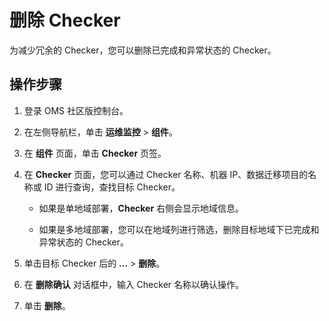 # 删除 Checker

为减少冗余的 Checker，您可以删除已完成和异常状态的 Checker。

## 操作步骤

1. 登录 OMS 社区版控制台。

2. 在左侧导航栏，单击 **运维监控** \> **组件**。

3. 在 **组件** 页面，单击 **Checker** 页签。

4. 在 **Checker** 页面，您可以通过 Checker 名称、机器 IP、数据迁移项目的名称或 ID 进行查询，查找目标 Checker。

   * 如果是单地域部署，**Checker** 右侧会显示地域信息。

   * 如果是多地域部署，您可以在地域列进行筛选，删除目标地域下已完成和异常状态的 Checker。

5. 单击目标 Checker 后的 **...** \> **删除**。

6. 在 **删除确认** 对话框中，输入 Checker 名称以确认操作。

7. 单击 **删除**。
